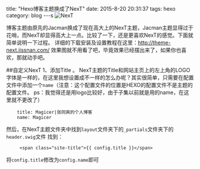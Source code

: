 title: "Hexo博客主题换成了NexT"
date: 2015-8-20 20:31:37
tags: hexo
category: blog
---s
<img src="https://gitcafe.com/Magicer/Magicer/raw/gitcafe-pages/image/756094.jpg" alt="NexT" class="full-image">

博客主题由原先的Jacman换成了现在高大上的NexT主题，Jacman主题显得过于花哨，而NexT却显得高大上一点。比较了一下，还是更喜欢NexT的感觉。下面就简单说明一下过程。
详细的下载安装及设置教程在这里：<a href="http://theme-next.iissnan.com/">http://theme-next.iissnan.com/</a>
 效果图就不用看了吧，毕竟效果已经摆出来了，如果你也喜欢，那就动手吧。

##自定义NexT
 1、添加Title 。
  NexT主题的Title和网站主页上的左上角的LOGO字体是一样的，在这里我想设置成不一样的怎么办呢？其实很简单，只需要在配置文件中添加一个`name`（注意：这个配置文件的位置是HEXO的配置文件不是主题的配置文件。
  ps：我觉得还是用logo比较好，由于子集以前就是用的name，在这里就不更改了）
```
    title: Magicer|张同爽的个人博客
    name: Magicer
```
然后，在NexT主题文件夹中找到`layout`文件夹下的`_partials`文件夹下的`header.swig`文件 找到：

```
     <span class="site-title">{{ config.title }}</span>
```

将`config.title`修改为`config.name`即可
